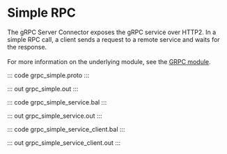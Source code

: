 # Simple RPC

The gRPC Server Connector exposes the gRPC service over HTTP2.
In a simple RPC call, a client sends a request to a remote service and waits for the response.<br/><br/>
For more information on the underlying module, 
see the [GRPC module](https://lib.ballerina.io/ballerina/grpc/latest/).

::: code grpc_simple.proto :::

::: out grpc_simple.out :::

::: code grpc_simple_service.bal :::

::: out grpc_simple_service.out :::

::: code grpc_simple_service_client.bal :::

::: out grpc_simple_service_client.out :::